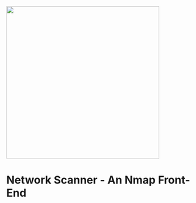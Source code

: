 <img width="400px" src="https://github.com/Shubhamvis98/network_scanner/raw/main/in.fossfrog.networkscanner.svg">

# Network Scanner - An Nmap Front-End
